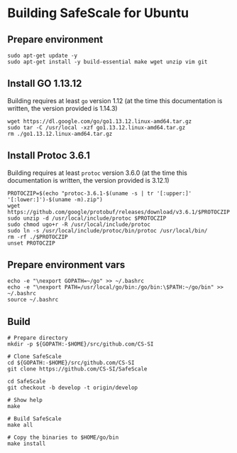 # Building SafeScale for Ubuntu

## Prepare environment
```
sudo apt-get update -y
sudo apt-get install -y build-essential make wget unzip vim git
```

## Install GO 1.13.12
Building requires at least `go` version 1.12 (at the time this documentation is written, the version provided is 1.14.3)
```
wget https://dl.google.com/go/go1.13.12.linux-amd64.tar.gz
sudo tar -C /usr/local -xzf go1.13.12.linux-amd64.tar.gz
rm ./go1.13.12.linux-amd64.tar.gz
```

## Install Protoc 3.6.1
Building requires at least `protoc` version 3.6.0 (at the time this documentation is written, the version provided is 3.12.1)
```
PROTOCZIP=$(echo "protoc-3.6.1-$(uname -s | tr '[:upper:]' '[:lower:]')-$(uname -m).zip")
wget https://github.com/google/protobuf/releases/download/v3.6.1/$PROTOCZIP
sudo unzip -d /usr/local/include/protoc $PROTOCZIP
sudo chmod ugo+r -R /usr/local/include/protoc
sudo ln -s /usr/local/include/protoc/bin/protoc /usr/local/bin/
rm -rf ./$PROTOCZIP
unset PROTOCZIP
```

## Prepare environment vars
```
echo -e "\nexport GOPATH=~/go" >> ~/.bashrc
echo -e "\nexport PATH=/usr/local/go/bin:/go/bin:\$PATH:~/go/bin" >> ~/.bashrc
source ~/.bashrc
```

## Build
```
# Prepare directory
mkdir -p ${GOPATH:-$HOME}/src/github.com/CS-SI

# Clone SafeScale
cd ${GOPATH:-$HOME}/src/github.com/CS-SI
git clone https://github.com/CS-SI/SafeScale

cd SafeScale
git checkout -b develop -t origin/develop

# Show help
make

# Build SafeScale
make all

# Copy the binaries to $HOME/go/bin
make install
```

